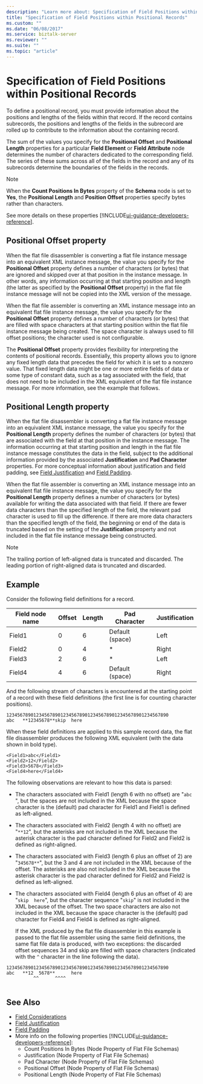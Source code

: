 ```yaml
---
description: "Learn more about: Specification of Field Positions within Positional Records"
title: "Specification of Field Positions within Positional Records"
ms.custom: ""
ms.date: "06/08/2017"
ms.service: biztalk-server
ms.reviewer: ""
ms.suite: ""
ms.topic: "article"
---
```

# Specification of Field Positions within Positional Records
To define a positional record, you must provide information about the positions and lengths of the fields within that record. If the record contains subrecords, the positions and lengths of the fields in the subrecord are rolled up to contribute to the information about the containing record.  
  
 The sum of the values you specify for the **Positional Offset** and **Positional Length** properties for a particular **Field Element** or **Field Attribute** node determines the number of characters dedicated to the corresponding field. The series of these sums across all of the fields in the record and any of its subrecords determine the boundaries of the fields in the records.  
  
> [!NOTE]
>  When the **Count Positions In Bytes** property of the **Schema** node is set to **Yes**, the **Positional Length** and **Position Offset** properties specify bytes rather than characters.  

See more details on these properties [!INCLUDE[ui-guidance-developers-reference](../includes/ui-guidance-developers-reference.md)].
  
## Positional Offset property  
 When the flat file disassembler is converting a flat file instance message into an equivalent XML instance message, the value you specify for the **Positional Offset** property defines a number of characters (or bytes) that are ignored and skipped over at that position in the instance message. In other words, any information occurring at that starting position and length (the latter as specified by the **Positional Offset** property) in the flat file instance message will not be copied into the XML version of the message.  
  
 When the flat file assembler is converting an XML instance message into an equivalent flat file instance message, the value you specify for the **Positional Offset** property defines a number of characters (or bytes) that are filled with space characters at that starting position within the flat file instance message being created. The space character is always used to fill offset positions; the character used is not configurable.  
  
 The **Positional Offset** property provides flexibility for interpreting the contents of positional records. Essentially, this property allows you to ignore any fixed length data that precedes the field for which it is set to a nonzero value. That fixed length data might be one or more entire fields of data or some type of constant data, such as a tag associated with the field, that does not need to be included in the XML equivalent of the flat file instance message. For more information, see the example that follows.  
  
## Positional Length property  
 When the flat file disassembler is converting a flat file instance message into an equivalent XML instance message, the value you specify for the **Positional Length** property defines the number of characters (or bytes) that are associated with the field at that position in the instance message. The information occurring at that starting position and length in the flat file instance message constitutes the data in the field, subject to the additional information provided by the associated **Justification** and **Pad Character** properties. For more conceptual information about justification and field padding, see [Field Justification](../core/field-justification.md) and [Field Padding](../core/field-padding.md).  
  
 When the flat file assembler is converting an XML instance message into an equivalent flat file instance message, the value you specify for the **Positional Length** property defines a number of characters (or bytes) available for writing the data associated with that field. If there are fewer data characters than the specified length of the field, the relevant pad character is used to fill up the difference. If there are more data characters than the specified length of the field, the beginning or end of the data is truncated based on the setting of the **Justification** property and not included in the flat file instance message being constructed.  
  
> [!NOTE]
>  The trailing portion of left-aligned data is truncated and discarded. The leading portion of right-aligned data is truncated and discarded.  
  
## Example  
 Consider the following field definitions for a record.  
  
|Field node name|Offset|Length|Pad Character|Justification|  
|---------------------|------------|------------|-------------------|-------------------|  
|Field1|0|6|Default (space)|Left|  
|Field2|0|4|*|Right|  
|Field3|2|6|*|Left|  
|Field4|4|6|Default (space)|Right|  
  
 And the following stream of characters is encountered at the starting point of a record with these field definitions (the first line is for counting character positions).  
  
```  
123456789012345678901234567890123456789012345678901234567890  
abc   **12345678**skip  here  
```  
  
 When these field definitions are applied to this sample record data, the flat file disassembler produces the following XML equivalent (with the data shown in bold type).  
  
```  
<Field1>abc</Field1>  
<Field2>12</Field2>  
<Field3>5678</Field3>  
<Field4>here</Field4>  
```  
  
 The following observations are relevant to how this data is parsed:  
  
- The characters associated with Field1 (length 6 with no offset) are "`abc` ", but the spaces are not included in the XML because the space character is the (default) pad character for Field1 and Field1 is defined as left-aligned.  
  
- The characters associated with Field2 (length 4 with no offset) are "`**12`", but the asterisks are not included in the XML because the asterisk character is the pad character defined for Field2 and Field2 is defined as right-aligned.  
  
- The characters associated with Field3 (length 6 plus an offset of 2) are "`345678**`", but the 3 and 4 are not included in the XML because of the offset. The asterisks are also not included in the XML because the asterisk character is the pad character defined for Field2 and Field2 is defined as left-aligned.  
  
- The characters associated with Field4 (length 6 plus an offset of 4) are "`skip  here`", but the character sequence "`skip`" is not included in the XML because of the offset. The two space characters are also not included in the XML because the space character is the (default) pad character for Field4 and Field4 is defined as right-aligned.  
  
  If the XML produced by the flat file disassembler in this example is passed to the flat file assembler using the same field definitions, the same flat file data is produced, with two exceptions: the discarded offset sequences 34 and skip are filled with space characters (indicated with the `^` character in the line following the data).  
  
```  
123456789012345678901234567890123456789012345678901234567890  
abc   **12  5678**      here  
          ^^      ^^^^  
  
```  
  
## See Also  
- [Field Considerations](../core/field-considerations.md)    
- [Field Justification](../core/field-justification.md)   
- [Field Padding](../core/field-padding.md)   
- More info on the following properties [!INCLUDE[ui-guidance-developers-reference](../includes/ui-guidance-developers-reference.md)]:  
    - Count Positions In Bytes (Node Property of Flat File Schemas)  
    - Justification (Node Property of Flat File Schemas)  
    - Pad Character (Node Property of Flat File Schemas) 
    - Positional Offset (Node Property of Flat File Schemas)
    - Positional Length (Node Property of Flat File Schemas)
